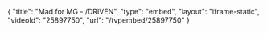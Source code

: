 {
    "title": "Mad for MG - \/DRIVEN",
    "type": "embed",
    "layout": "iframe-static",
    "videoId": "25897750",
    "url": "\/tvpembed\/25897750"
}
